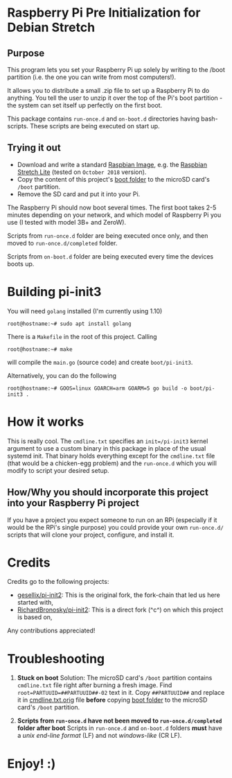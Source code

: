 
# Raspberry Pi Pre Initialization for Debian Stretch

## Purpose

This program lets you set your Raspberry Pi  up solely by writing to the /boot partition (i.e. the one you can write from most computers!).

It allows you to distribute a small .zip file to set up a Raspberry Pi to do anything. You tell the user to unzip it over the top of the Pi's boot partition - the system can set itself up perfectly on the first boot.

This package contains `run-once.d` and `on-boot.d` directories having bash-scripts. These scripts are being executed on start up.

## Trying it out

- Download and write a standard [Raspbian Image](https://www.raspberrypi.org/downloads/raspbian/), e.g. the [Raspbian Stretch Lite](https://downloads.raspberrypi.org/raspbian_lite_latest) (tested on `October 2018` version).
- Copy the content of this project's [boot folder](https://github.com/MaximusBaton/pi-init3/tree/master/boot) to the microSD card's `/boot` partition.
- Remove the SD card and put it into your Pi.

The Raspberry Pi should now boot several times. The first boot takes 2-5 minutes depending on your network, and which model of Raspberry Pi you use (I tested with model 3B+ and ZeroW).

Scripts from `run-once.d` folder are being executed once only, and then moved to `run-once.d/completed` folder.

Scripts from `on-boot.d` folder are being executed every time the devices boots up.


# Building pi-init3

You will need `golang` installed (I'm currently using 1.10)
```
root@hostname:~# sudo apt install golang
```
There is a `Makefile` in the root of this project. Calling 
```
root@hostname:~# make
```
will compile the `main.go` (source code) and create `boot/pi-init3`.

Alternatively, you can do the following
```
root@hostname:~# GOOS=linux GOARCH=arm GOARM=5 go build -o boot/pi-init3 .
```
# How it works

This is really cool. The `cmdline.txt` specifies an `init=/pi-init3` kernel argument to use a custom binary in this package in place of the usual systemd init. That binary holds everything  except for the `cmdline.txt` file (that would be a chicken-egg problem) and the `run-once.d`  which you will modify to script your desired setup.

## How/Why you should incorporate this project into your Raspberry Pi project

 If you have a project you expect someone to run on an RPi (especially if it would be the RPi's single purpose) you could provide your own `run-once.d/` scripts that will clone your project, configure, and install it.

# Credits

Credits go to the following projects:

- [gesellix/pi-init2](https://github.com/gesellix/pi-init2): This is the original fork, the fork-chain that led us here started with,
- [RichardBronosky/pi-init2](https://github.com/RichardBronosky/pi-init2): This is a direct fork (^c^) on which this project is based on,

Any contributions appreciated!

# Troubleshooting
1. **Stuck on boot**
Solution: 
The microSD card's `/boot` partition contains `cmdline.txt` file right after burning a fresh image. Find `root=PARTUUID=##PARTUUID##-02` text in it. Copy `##PARTUUID##` and replace it in [cmdline.txt.orig](https://github.com/MaximusBaton/pi-init3/blob/master/boot/cmdline.txt.orig) file **before** copying [boot folder](https://github.com/MaximusBaton/pi-init3/tree/master/boot) to the microSD card's `/boot` partition.

2. **Scripts from `run-once.d` have not been moved to `run-once.d/completed` folder after boot**
Scripts in `run-once.d` and `on-boot.d` folders **must** have a *unix end-line format* (LF) and not *windows-like* (CR LF).

# Enjoy! :)
